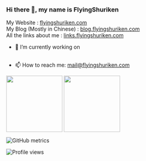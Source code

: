 ### Hi there 👋, my name is FlyingShuriken

My Website : [flyingshuriken.com](https://flyingshuriken.com)  
My Blog (Mostly in Chinese) : [blog.flyingshuriken.com](https://blog.flyingshuriken.com)  
All the links about me : [links.flyingshuriken.com](https://links.flyingshuriken.com)

- 🔭 I’m currently working on

## <!--   [![Readme Card](https://github-readme-stats.vercel.app/api/pin/?username=flyingshuriken&repo=lys)](https://github.com/flyingshuriken/lys) -->

- 📫 How to reach me: [mail@flyingshuriken.com](mailto:mail@flyingshuriken.com)

<a href="https://github.com/anuraghazra/github-readme-stats"><img align="center" src="https://github-readme-stats.vercel.app/api/top-langs/?username=FlyingShuriken&theme=github_dark&layout=compact&hide=css" height=150 /></a>
<a href="https://github.com/anuraghazra/convoychat"><img  align="center" src="https://github-readme-stats.vercel.app/api?username=FlyingShuriken&show_icons=true&theme=github_dark" height=150 /></a>

![GitHub metrics](https://metrics.lecoq.io/FlyingShuriken)

![Profile views](https://gpvc.arturio.dev/FlyingShuriken)
